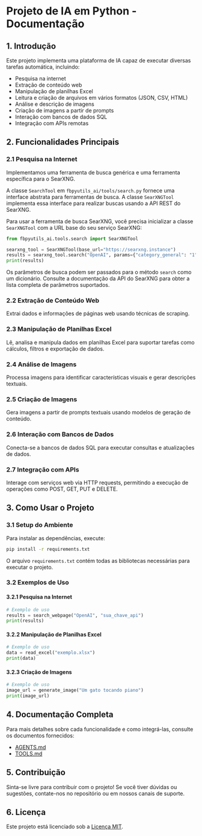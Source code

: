 # Projeto de IA em Python - Documentação

## 1. Introdução
Este projeto implementa uma plataforma de IA capaz de executar diversas tarefas automática, incluindo:
- Pesquisa na internet
- Extração de conteúdo web
- Manipulação de planilhas Excel
- Leitura e criação de arquivos em vários formatos (JSON, CSV, HTML)
- Análise e descrição de imagens
- Criação de imagens a partir de prompts
- Interação com bancos de dados SQL
- Integração com APIs remotas

## 2. Funcionalidades Principais

### 2.1 Pesquisa na Internet
Implementamos uma ferramenta de busca genérica e uma ferramenta específica para o SearXNG.

A classe `SearchTool` em `fbpyutils_ai/tools/search.py` fornece uma interface abstrata para ferramentas de busca. A classe `SearXNGTool` implementa essa interface para realizar buscas usando a API REST do SearXNG.

Para usar a ferramenta de busca SearXNG, você precisa inicializar a classe `SearXNGTool` com a URL base do seu serviço SearXNG:

```python
from fbpyutils_ai.tools.search import SearXNGTool

searxng_tool = SearXNGTool(base_url="https://searxng.instance")
results = searxng_tool.search("OpenAI", params={"category_general": "1"})
print(results)
```

Os parâmetros de busca podem ser passados para o método `search` como um dicionário. Consulte a documentação da API do SearXNG para obter a lista completa de parâmetros suportados.

### 2.2 Extração de Conteúdo Web
Extrai dados e informações de páginas web usando técnicas de scraping.

### 2.3 Manipulação de Planilhas Excel
Lê, analisa e manipula dados em planilhas Excel para suportar tarefas como cálculos, filtros e exportação de dados.

### 2.4 Análise de Imagens
Processa imagens para identificar características visuais e gerar descrições textuais.

### 2.5 Criação de Imagens
Gera imagens a partir de prompts textuais usando modelos de geração de conteúdo.

### 2.6 Interação com Bancos de Dados
Conecta-se a bancos de dados SQL para executar consultas e atualizações de dados.

### 2.7 Integração com APIs
Interage com serviços web via HTTP requests, permitindo a execução de operações como POST, GET, PUT e DELETE.

## 3. Como Usar o Projeto

### 3.1 Setup do Ambiente
Para instalar as dependências, execute:
```bash
pip install -r requirements.txt
```

O arquivo `requirements.txt` contém todas as bibliotecas necessárias para executar o projeto.

### 3.2 Exemplos de Uso

#### 3.2.1 Pesquisa na Internet
```python
# Exemplo de uso
results = search_webpage("OpenAI", "sua_chave_api")
print(results)
```

#### 3.2.2 Manipulação de Planilhas Excel
```python
# Exemplo de uso
data = read_excel("exemplo.xlsx")
print(data)
```

#### 3.2.3 Criação de Imagens
```python
# Exemplo de uso
image_url = generate_image("Um gato tocando piano")
print(image_url)
```

## 4. Documentação Completa
Para mais detalhes sobre cada funcionalidade e como integrá-las, consulte os documentos fornecidos:
- [AGENTS.md](https://github.com/yourusername/yourproject/blob/main/docs/AGENTS.md)
- [TOOLS.md](https://github.com/yourusername/yourproject/blob/main/docs/TOOLS.md)

## 5. Contribuição
Sinta-se livre para contribuir com o projeto! Se você tiver dúvidas ou sugestões, contate-nos no repositório ou em nossos canais de suporte.

## 6. Licença
Este projeto está licenciado sob a [Licença MIT](https://github.com/yourusername/yourproject/blob/main/LICENSE).
